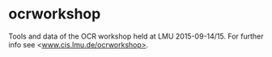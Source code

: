 # ocrworkshop
Tools and data of the OCR workshop held at LMU 2015-09-14/15.
For further info see <www.cis.lmu.de/ocrworkshop>.
